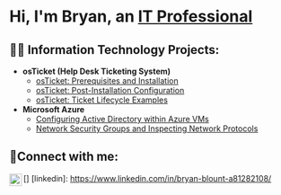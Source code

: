 <h1>Hi, I'm Bryan, an <a href="https://linkedin.com/in/bryan-blount-a81282108">IT Professional</a></h1>

<h2>👨‍💻 Information Technology Projects:</h2>

- <b>osTicket (Help Desk Ticketing System)</b>
  - [osTicket: Prerequisites and Installation](https://github.com/Bryanblount07/osticket-prereqs)
  - [osTicket: Post-Installation Configuration](https://github.com/Bryanblount07/post-install-config)
  - [osTicket: Ticket Lifecycle Examples](https://github.com/Bryanblount07/ticket-lifecycle)
- <b>Microsoft Azure</b>
  - [Configuring Active Directory within Azure VMs](https://github.com/Bryanblount07/Configuring-Active-Directory)
  - [Network Security Groups and Inspecting Network Protocols](https://github.com/Bryanblount/azure-network-protocols)

<h2>🤳Connect with me:</h2> 

[<img align="left" alt="Josh | LinkedIn" width="22px" src="https://cdn.jsdelivr.net/npm/simple-icons@v3/icons/linkedin.svg" />]
[linkedin]: https://www.linkedin.com/in/bryan-blount-a81282108/
